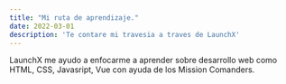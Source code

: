 ```yaml
---
title: "Mi ruta de aprendizaje."
date: 2022-03-01
description: 'Te contare mi travesia a traves de LaunchX'
---
```


LaunchX me ayudo a enfocarme a aprender sobre desarrollo web como HTML, CSS, Javasript, Vue con ayuda de los Mission Comanders.
